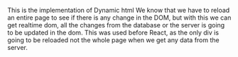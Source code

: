 This is the implementation of Dynamic html
We know that we have to reload an entire page to see if there is any change in the DOM, but with this we can get realtime dom,
all the changes from the database or the server is going to be updated in the dom. 
This was used before React, as the only div is going to be reloaded not the whole page when we get any data from the server.
